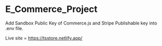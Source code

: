 # E_Commerce_Project

Add Sandbox Public Key of Commerce.js and Stripe Publishable key into .env file.

Live site = https://tsstore.netlify.app/
